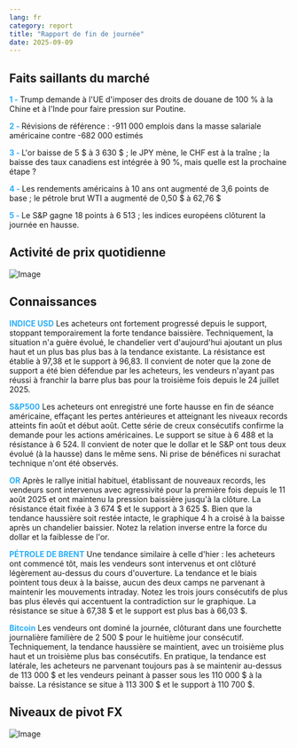```yaml
---
lang: fr
category: report
title: "Rapport de fin de journée"
date: 2025-09-09
---
```



<h2>Faits saillants du marché</h2>
<strong style="color: #2caef7;">1 - </strong> Trump demande à l'UE d'imposer des droits de douane de 100 % à la Chine et à l'Inde pour faire pression sur Poutine.

<strong style="color: #2caef7;">2 - </strong> Révisions de référence : -911 000 emplois dans la masse salariale américaine contre -682 000 estimés

<strong style="color: #2caef7;">3 - </strong> L'or baisse de 5 $ à 3 630 $ ; le JPY mène, le CHF est à la traîne ; la baisse des taux canadiens est intégrée à 90 %, mais quelle est la prochaine étape ?

<strong style="color: #2caef7;">4 - </strong> Les rendements américains à 10 ans ont augmenté de 3,6 points de base ; le pétrole brut WTI a augmenté de 0,50 $ à 62,76 $

<strong style="color: #2caef7;">5 - </strong> Le S&P gagne 18 points à 6 513 ; les indices européens clôturent la journée en hausse.



<h2>Activité de prix quotidienne</h2>
<img src="https://markleighedu.github.io/img/Sep-2025/09-Sep-2025/price.jpg" alt="Image"/>

<h2>Connaissances</h2>
<strong style="color: #2caef7;">INDICE USD</strong> Les acheteurs ont fortement progressé depuis le support, stoppant temporairement la forte tendance baissière. Techniquement, la situation n'a guère évolué, le chandelier vert d'aujourd'hui ajoutant un plus haut et un plus bas plus bas à la tendance existante. La résistance est établie à 97,38 et le support à 96,83. Il convient de noter que la zone de support a été bien défendue par les acheteurs, les vendeurs n'ayant pas réussi à franchir la barre plus bas pour la troisième fois depuis le 24 juillet 2025.

<strong style="color: #2caef7;">S&P500</strong> Les acheteurs ont enregistré une forte hausse en fin de séance américaine, effaçant les pertes antérieures et atteignant les niveaux records atteints fin août et début août. Cette série de creux consécutifs confirme la demande pour les actions américaines. Le support se situe à 6 488 et la résistance à 6 524. Il convient de noter que le dollar et le S&P ont tous deux évolué (à la hausse) dans le même sens. Ni prise de bénéfices ni surachat technique n'ont été observés.

<strong style="color: #2caef7;">OR</strong> Après le rallye initial habituel, établissant de nouveaux records, les vendeurs sont intervenus avec agressivité pour la première fois depuis le 11 août 2025 et ont maintenu la pression baissière jusqu'à la clôture. La résistance était fixée à 3 674 $ et le support à 3 625 $. Bien que la tendance haussière soit restée intacte, le graphique 4 h a croisé à la baisse après un chandelier baissier. Notez la relation inverse entre la force du dollar et la faiblesse de l'or.

<strong style="color: #2caef7;">PÉTROLE DE BRENT</strong> Une tendance similaire à celle d'hier : les acheteurs ont commencé tôt, mais les vendeurs sont intervenus et ont clôturé légèrement au-dessus du cours d'ouverture. La tendance et le biais pointent tous deux à la baisse, aucun des deux camps ne parvenant à maintenir les mouvements intraday. Notez les trois jours consécutifs de plus bas plus élevés qui accentuent la contradiction sur le graphique. La résistance se situe à 67,38 $ et le support est plus bas à 66,03 $.

<strong style="color: #2caef7;">Bitcoin</strong> Les vendeurs ont dominé la journée, clôturant dans une fourchette journalière familière de 2 500 $ pour le huitième jour consécutif. Techniquement, la tendance haussière se maintient, avec un troisième plus haut et un troisième plus bas consécutifs. En pratique, la tendance est latérale, les acheteurs ne parvenant toujours pas à se maintenir au-dessus de 113 000 $ et les vendeurs peinant à passer sous les 110 000 $ à la baisse. La résistance se situe à 113 300 $ et le support à 110 700 $.



<h2>Niveaux de pivot FX</h2>
<img src="https://markleighedu.github.io/img/Sep-2025/09-Sep-2025/pivot.jpg" alt="Image"/>
